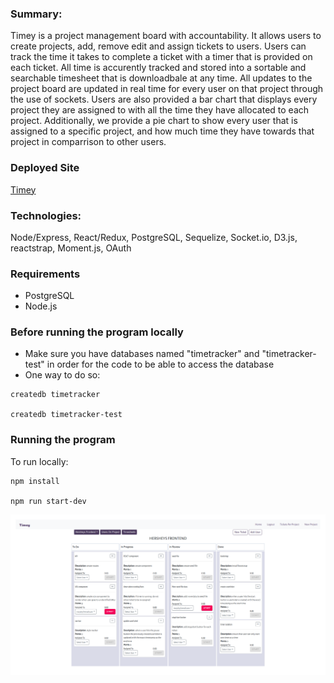 ### Summary:

Timey is a project management board with accountability. It allows users to create projects, add, remove edit and assign tickets to users. Users can track the time it takes to complete a ticket with a timer that is provided on each ticket. All time is accurently tracked and stored into a sortable and searchable timesheet that is downloadbale at any time. All updates to the project board are updated in real time for every user on that project through the use of sockets. Users are also provided a bar chart that displays every project they are assigned to with all the time they have allocated to each project. Additionally, we provide a pie chart to show every user that is assigned to a specific project, and how much time they have towards that project in comparrison to other users.

### Deployed Site

[Timey](timetrackerboard.herokuapp.com)

### Technologies:

Node/Express, React/Redux, PostgreSQL, Sequelize, Socket.io, D3.js, reactstrap, Moment.js, OAuth

### Requirements

* PostgreSQL
* Node.js

### Before running the program locally

* Make sure you have databases named "timetracker" and "timetracker-test" in order for the code to be able to access the database
* One way to do so:

```
createdb timetracker

createdb timetracker-test
```

### Running the program

To run locally:

```
npm install

npm run start-dev
```

![alt text](https://github.com/green-echo/timetracker/blob/master/timey-screenshot.png)
